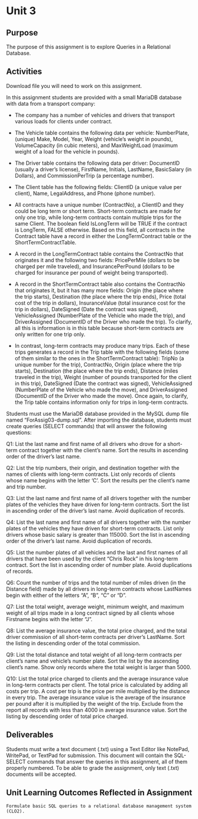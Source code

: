 # Unit 3

## Purpose

The purpose of this assignment is to explore Queries in a Relational Database.

## Activities

Download file you will need to work on this assignment.

In this assignment students are provided with a small MariaDB database with data from a transport company:

- The company has a number of vehicles and drivers that transport various loads for clients under contract.

- The Vehicle table contains the following data per vehicle: NumberPlate, (unique) Make, Model, Year, Weight (vehicle’s weight in pounds), VolumeCapacity (in cubic meters), and MaxWeightLoad (maximum weight of a load for the vehicle in pounds).

- The Driver table contains the following data per driver: DocumentID (usually a driver’s license), FirstName, Initials, LastName, BasicSalary (in Dollars), and CommissionPerTrip (a percentage number).

- The Client table has the following fields: ClientID (a unique value per client), Name, LegalAddress, and Phone (phone number).

- All contracts have a unique number (ContractNo), a ClientID and they could be long term or short term. Short-term contracts are made for only one trip, while long-term contracts contain multiple trips for the same Client. The boolean field IsLongTerm will be TRUE if the contract is LongTerm, FALSE otherwise. Based on this field, all contracts in the Contract table have a record in either the LongTermContract table or the ShortTermContractTable.

- A record in the LongTermContract table contains the ContractNo that originates it and the following two fields: PricePerMile (dollars to be charged per mile traveled), and InsurancePerPound (dollars to be charged for insurance per pound of weight being transported).

- A record in the ShortTermContract table also contains the ContractNo that originates it, but it has many more fields: Origin (the place where the trip starts), Destination (the place where the trip ends), Price (total cost of the trip in dollars), InsuranceValue (total insurance cost for the trip in dollars), DateSigned (Date the contract was signed), VehicleAssigned (NumberPlate of the Vehicle who made the trip), and DriverAssigned (DocumentID of the Driver who made the trip). To clarify, all this is information is in this table because short-term contracts are only written for one trip only.

- In contrast, long-term contracts may produce many trips. Each of these trips generates a record in the Trip table with the following fields (some of them similar to the ones in the ShortTermContract table): TripNo (a unique number for the trip), ContractNo, Origin (place where the trip starts), Destination (the place where the trip ends), Distance (miles traveled in the trip), Weight (number of pounds transported for the client in this trip), DateSigned (Date the contract was signed), VehicleAssigned (NumberPlate of the Vehicle who made the move), and DriverAssigned (DocumentID of the Driver who made the move). Once again, to clarify, the Trip table contains information only for trips in long-term contracts.

Students must use the MariaDB database provided in the MySQL dump file named “ForAssig03-dump.sql”. After importing the database, students must create queries (SELECT commands) that will answer the following questions:

Q1: List the last name and first name of all drivers who drove for a short-term contract together with the client’s name. Sort the results in ascending order of the driver’s last name. 

Q2: List the trip numbers, their origin, and destination together with the names of clients with long-term contracts. List only records of clients whose name begins with the letter ‘C’. Sort the results per the client’s name and trip number.

Q3: List the last name and first name of all drivers together with the number plates of the vehicles they have driven for long-term contracts. Sort the list in ascending order of the driver’s last name. Avoid duplication of records.

Q4: List the last name and first name of all drivers together with the number plates of the vehicles they have driven for short-term contracts. List only drivers whose basic salary is greater than 115000. Sort the list in ascending order of the driver’s last name. Avoid duplication of records.

Q5: List the number plates of all vehicles and the last and first names of all drivers that have been used by the client “Chris Rock” in his long-term contract. Sort the list in ascending order of number plate. Avoid duplications of records.

Q6: Count the number of trips and the total number of miles driven (in the Distance field) made by all drivers in long-term contracts whose LastNames begin with either of the letters “A”, “B”, “C” or “D”.

Q7: List the total weight, average weight, minimum weight, and maximum weight of all trips made in a long contract signed by all clients whose Firstname begins with the letter “J”.

Q8: List the average insurance value, the total price charged, and the total driver commission of all short-term contracts per driver’s LastName. Sort the listing in descending order of the total commission.

Q9: List the total distance and total weight of all long-term contracts per client’s name and vehicle’s number plate. Sort the list by the ascending client’s name. Show only records where the total weight is larger than 5000.

Q10: List the total price charged to clients and the average insurance value in long-term contracts per client. The total price is calculated by adding all costs per trip. A cost per trip is the price per mile multiplied by the distance in every trip. The average insurance value is the average of the insurance per pound after it is multiplied by the weight of the trip. Exclude from the report all records with less than 4000 in average insurance value. Sort the listing by descending order of total price charged.

## Deliverables

Students must write a text document (.txt) using a Text Editor like NotePad, WritePad, or TextPad for submission. This document will contain the SQL-SELECT commands that answer the queries in this assignment, all of them properly numbered. To be able to grade the assignment, only text (.txt) documents will be accepted.


## Unit Learning Outcomes Reflected in Assignment

    Formulate basic SQL queries to a relational database management system (CLO2).
